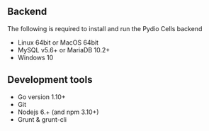 
## Backend

The following is required to install and run the Pydio Cells backend

- Linux 64bit or MacOS 64bit
- MySQL v5.6+ or MariaDB 10.2+
- Windows 10

## Development tools

- Go version 1.10+
- Git
- Nodejs 6.+ (and npm 3.10+)
- Grunt & grunt-cli
